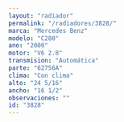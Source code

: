 ```yaml
---
layout: "radiador"
permalink: "/radiadores/3828/"
marca: "Mercedes Benz"
modelo: "C280"
ano: "2000"
motor: "V6 2.8"
transmision: "Automática"
parte: "62756A"
clima: "Con clima"
alto: "24 5/16"
ancho: "16 1/2"
observaciones: ""
id: "3828"
---
```


